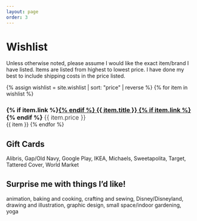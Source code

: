 ```yaml
---
layout: page
order: 3
---
```


# Wishlist

Unless otherwise noted, please assume I would like the exact item/brand I have listed. Items are listed from highest to lowest price. I have done my best to include shipping costs in the price listed.

{% assign wishlist = site.wishlist | sort: "price" | reverse %}
{% for item in wishlist %}
  <h3>
    {% if item.link %}<a href="{{ item.link }}" target="_blank">{% endif %}
      {{ item.title }}
    {% if item.link %}</a>{% endif %}
    <span>{{ item.price }}</span>
  </h3>
  {{ item }}
{% endfor %}

## Gift Cards

Alibris, Gap/Old Navy, Google Play, IKEA, Michaels, Sweetapolita, Target, Tattered Cover, World Market

## Surprise me with things I’d like!

animation, baking and cooking, crafting and sewing, Disney/Disneyland, drawing and illustration, graphic design, small space/indoor gardening, yoga

<style>
  .page div.whole {
    float: none;
    margin-left: auto;
    margin-right: auto;
    max-width: 640px;
  }

  h2 {
    margin-top: 1.5em;
  }

  h3 {
    margin: 1.5em auto 0;
  }

  h3 span {
    font-weight: 300;
  }

  h3 + p {
    font-style: italic;
    margin-top: 0;
  }
</style>

